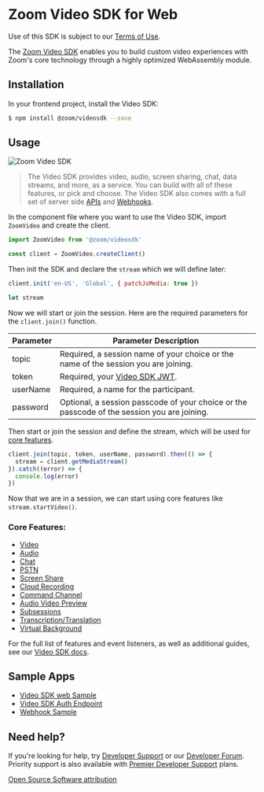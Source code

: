 # Zoom Video SDK for Web

Use of this SDK is subject to our [Terms of Use](https://explore.zoom.us/en/video-sdk-terms/).

The [Zoom Video SDK](https://developers.zoom.us/docs/video-sdk/web/) enables you to build custom video experiences with Zoom's core technology through a highly optimized WebAssembly module.

## Installation

In your frontend project, install the Video SDK:

```bash
$ npm install @zoom/videosdk --save
```

## Usage

![Zoom Video SDK](https://raw.githubusercontent.com/zoom/videosdk-web-sample/master/public/images/videosdk.gif)

> The Video SDK provides video, audio, screen sharing, chat, data streams, and more, as a service. You can build with all of these features, or pick and choose. The Video SDK also comes with a full set of server side [APIs](https://developers.zoom.us/docs/api/rest/reference/video-sdk/methods/#overview) and [Webhooks](https://developers.zoom.us/docs/api/rest/reference/video-sdk/events/#overview).

In the component file where you want to use the Video SDK, import `ZoomVideo` and create the client.

```js
import ZoomVideo from '@zoom/videosdk'

const client = ZoomVideo.createClient()
```

Then init the SDK and declare the `stream` which we will define later:

```js
client.init('en-US', 'Global', { patchJsMedia: true })

let stream
```

Now we will start or join the session.  Here are the required parameters for the `client.join()` function.

| Parameter              | Parameter Description |
| -----------------------|-------------|
| topic  | Required, a session name of your choice or the name of the session you are joining. |
| token  | Required, your [Video SDK JWT](https://developers.zoom.us/docs/video-sdk/auth/). |
| userName | Required, a name for the participant. |
| password | Optional, a session passcode of your choice or the passcode of the session you are joining. |

Then start or join the session and define the stream, which will be used for [core features](#core-features).

```js
client.join(topic, token, userName, password).then(() => {
  stream = client.getMediaStream()
}).catch((error) => {
  console.log(error)
})
```

Now that we are in a session, we can start using core features like `stream.startVideo()`.

### Core Features:

- [Video](https://developers.zoom.us/docs/video-sdk/web/video/)
- [Audio](https://developers.zoom.us/docs/video-sdk/web/audio/)
- [Chat](https://developers.zoom.us/docs/video-sdk/web/chat/)
- [PSTN](https://developers.zoom.us/docs/video-sdk/web/pstn/)
- [Screen Share](https://developers.zoom.us/docs/video-sdk/web/share/)
- [Cloud Recording](https://developers.zoom.us/docs/video-sdk/web/recording/)
- [Command Channel](https://developers.zoom.us/docs/video-sdk/web/command-channel/)
- [Audio Video Preview](https://developers.zoom.us/docs/video-sdk/web/preview/)
- [Subsessions](https://developers.zoom.us/docs/video-sdk/web/subsessions/)
- [Transcription/Translation](https://developers.zoom.us/docs/video-sdk/web/transcription-translation/)
- [Virtual Background](https://developers.zoom.us/docs/video-sdk/web/video/#use-virtual-background)

For the full list of features and event listeners, as well as additional guides, see our [Video SDK docs](https://developers.zoom.us/docs/video-sdk/web/).

## Sample Apps

- [Video SDK web Sample](https://github.com/zoom/videosdk-web-sample)
- [Video SDK Auth Endpoint](https://github.com/zoom/videosdk-auth-endpoint-sample)
- [Webhook Sample](https://github.com/zoom/webhook-sample)

## Need help?

If you're looking for help, try [Developer Support](https://devsupport.zoom.us) or our [Developer Forum](https://devforum.zoom.us). Priority support is also available with [Premier Developer Support](https://zoom.us/docs/en-us/developer-support-plans.html) plans.

[Open Source Software attribution](https://github.com/zoom/videosdk-web/blob/main/oss_attribution.txt)
